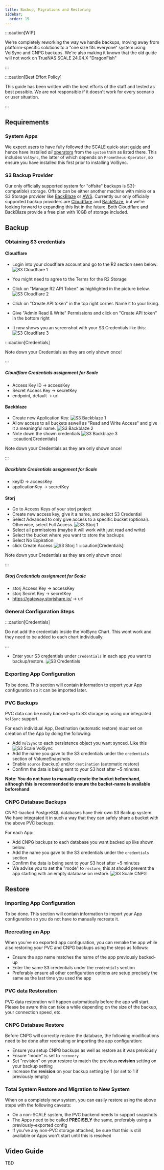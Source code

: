 ```yaml
---
title: Backup, Migrations and Restoring
sidebar:
  order: 15
---
```


:::caution[WIP]

We're completely reworking the way we handle backups, moving away from platform-specific solutions to a "one size fits everyone" system using VolSync and CNPG backups.
We're also making it known that the old guide will not work on TrueNAS SCALE 24.04.X "DragonFish"

:::

:::caution[Best Effort Policy]

This guide has been written with the best efforts of the staff and tested as best possible. We are not responsible if it doesn't work for every scenario or user situation.

:::

## Requirements

### System Apps

We expect users to have fully followed the SCALE quick-start [guide](/scale) and hence have installed *all* [operators](/scale/#minimal-getting-started-setup-with-scale) from the `system` train as listed there. This includes `VolSync`, the latter of which depends on `Prometheus-Operator`, so ensure you have installed this first prior to installing VolSync.


### S3 Backup Provider

Our only officially supported system for "offsite" backups is S3(-compatible) storage. Offsite can be either another machine with minio or a S3 Storage provider like [BackBlaze](https://www.backblaze.com/) or [AWS](https://aws.amazon.com/s3/pricing/). Currently our only officially supported backup providers are [Cloudflare](https://www.cloudflare.com/de-de/developer-platform/r2/) and [BackBlaze](https://www.backblaze.com/), but we're looking forward to expanding this list in the future.
Both Cloudflare and BackBlaze provide a free plan with 10GB of storage included.

## Backup

### Obtaining S3 credentials

#### Cloudflare

- Login into your cloudflare account and go to the R2 section seen below:
  ![S3 Cloudflare 1](./img/s3_cloudflare_1.png)
- You might need to agree to the Terms for the R2 Storage
- Click on "Manage R2 API Token" as highlighted in the picture below.
  ![S3 Cloudflare 2](./img/s3_cloudflare_2.png)

- Click on "Create API token" in the top right corner. Name it to your liking.
- Give "Admin Read & Write" Permissions and click on "Create API token" in the bottom right
- It now shows you an screenshot with your S3 Credentials like this:
![S3 Cloudflare 3](./img/s3_cloudflare_3.png)

:::caution[Credentials]

Note down your Credentials as they are only shown once!

:::

##### Cloudflare Credentials assignment for Scale
- Access Key ID -> accessKey
- Secret Access Key -> secretKey
- endpoint, default -> url

#### Backblaze 
- Create new Application Key:
  ![S3 Backblaze 1](./img/s3_backblaze_1.png)
- Allow access to all buckets aswell as "Read and Write Access" and give it a meaningful name.
![S3 Backblaze 2](./img/s3_backblaze_2.png)
- Note down the shown credentials
  ![S3 Backblaze 3](./img/s3_backblaze_3.png)
:::caution[Credentials]

Note down your Credentials as they are only shown once!

:::

##### Backblate Credentials assignment for Scale
- keyID -> accessKey
- applicationKey -> secretKey 

#### Storj 
- Go to Access Keys of your storj project
- Create new access key, give it a name, and select S3 Credential
- Select Advanced to only give access to a specific bucket (optional). Otherwise, select Full Access.
  ![S3 Storj 1](./img/s3_storj_1.png)
- Select all permissions (maybe it will work with just read and write)
- Select the bucket where you want to store the backups
- Select No Expiration
- click Create Access
  ![S3 Storj 1](./img/s3_storj_1.png)
:::caution[Credentials]

Note down your Credentials as they are only shown once!

:::

##### Storj Credentials assignment for Scale
- storj Access Key -> accessKey
- storj Secret Key -> secretKey 
- https://gateway.storjshare.io/ -> url



### General Configuration Steps

:::caution[Credentials]

Do not add the credentials inside the VolSync Chart. This wont work and they need to be added to each chart individually.

:::

- Enter your S3 credentials under `credentials` in each app you want to backup/restore.
  ![S3 Credentials](./img/s3_scale_credentials.png)

### Exporting App Configuration

To be done. This section will contain information to export your App configuration so it can be imported later.

### PVC Backups

PVC data can be easily backed-up to S3 storage by using our integrated `VolSync` support.

For each individual App, Destination (automatic restore) *must* set on creation of the App by doing the following:

- Add `VolSync` to each persistence object you want synced. Like this
  ![S3 Scale VolSync ](./img/s3_scale_pvc_backup.png)
- Add the name you gave to the S3 credentials under the `credentials` section of VolumeSnapshots
- Enable `source` (backup) and/or `destination` (automatic restore)
- Confirm the data is being sent to your S3 host after ~5 minutes

**Note: You do not have to manually create the bucket beforehand, although this is recommended to ensure the bucket-name is available beforehand**

### CNPG Database Backups

CNPG-backed PostgreSQL databases have their own S3 Backup system. We have integrated it in such a way that they can safely share a bucket with the above PVC backups.

For each App:

- Add CNPG backups to each database you want backed up like shown below.
- Add the name you gave to the S3 credentials under the `credentials` section
- Confirm the data is being sent to your S3 host after ~5 minutes
- We advise you to set the "mode" to `restore`, this at should prevent the app starting with an empty database on restore.
  ![S3 Scale CNPG ](./img/s3_scale_cnpg_backup.png)

## Restore

### Importing App Configuration

To be done. This section will contain information to import your App configuration so you do not have to manually recreate it.

### Recreating an App

When you've no exported app configuration, you can remake the app while also restoring your PVC and CNPG backups using the steps as follows:

- Ensure the app name matches the name of the app previously backed-up
- Enter the same S3 credentials under the `credentials` section
- Preferably ensure all other configuration options are setup precisely the same as the last time you used the app

### PVC data Restoration

PVC data restoration will happen automatically before the app will start. Please be aware this can take a while depending on the size of the backup, your connection speed, etc.

### CNPG Database Restore

Before CNPG will correctly restore the database, the following modifications need to be done after recreating or importing the app configuration:

- Ensure you setup CNPG backups as well as restore as it was previously
- Ensure "mode" is set to `recovery`
- Set "revision" on your restore to match the previous **revision** setting on your backup setting
- Increase the **revision** on your backup setting by 1 (or set to 1 if previously empty)

### Total System Restore and Migration to New System

When on a completely new system, you can easily restore using the above steps with the following caveats:

- On a non-SCALE system, the PVC backend needs to support snapshots
- The Apps need to be called **PRECISELY** the same, preferably using a previously-exported config
- If you've any non-PVC storage attached, be sure that this is still available or Apps won't start until this is resolved

## Video Guide

TBD
